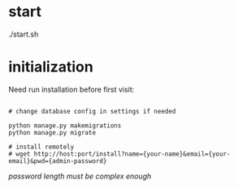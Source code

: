# start

./start.sh

# initialization

Need run installation before first visit:

```shell

# change database config in settings if needed

python manage.py makemigrations
python manage.py migrate

# install remotely
# wget http://host:port/install?name={your-name}&email={your-email}&pwd={admin-password}
```

*password length must be complex enough*